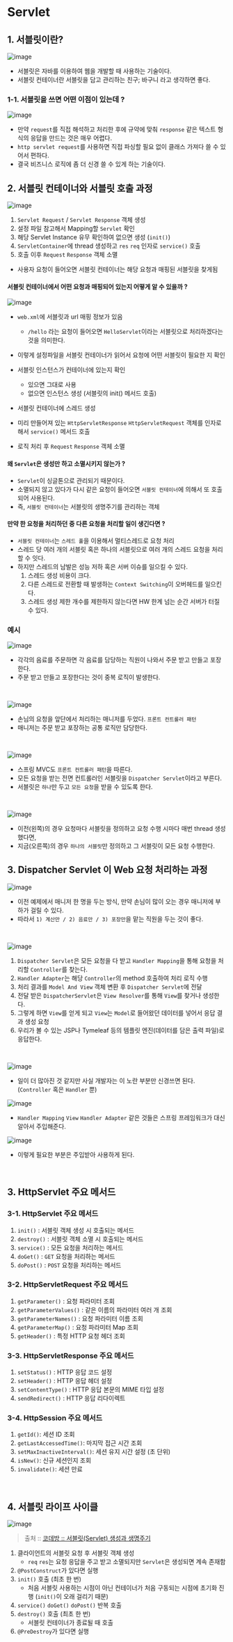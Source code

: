 # Servlet

## 1. 서블릿이란?

![image](https://user-images.githubusercontent.com/70880695/230265394-dad16e12-857a-40fd-a9db-6e52a172698f.png)

- 서블릿은 자바를 이용하여 웹을 개발할 때 사용하는 기술이다.
- 서블릿 컨테이너란 서블릿을 담고 관리하는 친구; 바구니 라고 생각하면 좋다.

### 1-1. 서블릿을 쓰면 어떤 이점이 있는데 ?

![image](https://user-images.githubusercontent.com/70880695/230265651-ca84826b-39e8-4425-809a-198fa3abd2a6.png)

- 만약 `request`를 직접 해석하고 처리한 후에 규약에 맞춰 `response` 같은 텍스트 형식의 응답을 만드는 것은 매우 어렵다.
- `http servlet request`를 사용하면 직접 파싱할 필요 없이 클래스 가져다 쓸 수 있어서 편하다.
- 결국 비즈니스 로직에 좀 더 신경 쓸 수 있게 하는 기술이다.

## 2. 서블릿 컨테이너와 서블릿 호출 과정

![image](https://user-images.githubusercontent.com/70880695/230266476-931f743f-4f3c-4ddb-a71a-3eae12093918.png)

1. `Servlet Request` / `Servlet Response` 객체 생성
2. 설정 파일 참고해서 Mapping할 `Servlet` 확인
3. 해당 Servlet Instance 유무 확인하여 없으면 생성 (`init()`)
4. `ServletContainer`에 thread 생성하고 `res` `req` 인자로 `service()` 호출
5. 호출 이후 `Request` `Response` 객체 소멸

- 사용자 요청이 들어오면 서블릿 컨테이너는 해당 요청과 매핑된 서블릿을 찾게됨

#### 서블릿 컨테이너에서 어떤 요청과 매핑되어 있는지 어떻게 알 수 있을까 ?

![image](https://user-images.githubusercontent.com/70880695/230268283-1ccdc159-2333-48c7-bb82-7187a4d5d397.png)

- `web.xml`에 서블릿과 url 매핑 정보가 있음
    - `/hello` 라는 요청이 들어오면 `HelloServlet`이라는 서블릿으로 처리하겠다는 것을 의미한다.

- 이렇게 설정파일을 서블릿 컨테이너가 읽어서 요청에 어떤 서블릿이 필요한 지 확인
- 서블릿 인스턴스가 컨테이너에 있는지 확인
    - 있으면 그대로 사용
    - 없으면 인스턴스 생성 (서블릿의 init() 메서드 호출)
- 서블릿 컨테이너에 스레드 생성
- 미리 만들어져 있는 `HttpServletResponse` `HttpServletRequest` 객체를 인자로 해서 `service()` 메서드 호출
- 로직 처리 후 `Request` `Response` 객체 소멸

#### 왜 `Servlet`은 생성만 하고 소멸시키지 않는가 ?

- `Servlet`이 싱글톤으로 관리되기 때문이다.
- 소멸되지 않고 있다가 다시 같은 요청이 들어오면 `서블릿 컨테이너`에 의해서 또 호출되어 사용된다.
- 즉, `서블릿 컨테이너`는 서블릿의 생명주기를 관리하는 객체

#### 만약 한 요청을 처리하던 중 다른 요청을 처리할 일이 생긴다면 ?

- `서블릿 컨테이너`는 `스레드 풀`을 이용해서 멀티스레드로 요청 처리
- 스레드 당 여러 개의 서블릿 혹은 하나의 서블릿으로 여러 개의 스레드 요청을 처리할 수 잇다.
- 하지만 스레드의 남발은 성능 저하 혹은 서버 이슈를 일으킬 수 있다.
    1. 스레드 생성 비용이 크다.
    2. 다른 스레드로 전환할 때 발생하는 `Context Switching`이 오버헤드를 일으킨다.
    3. 스레드 생성 제한 개수를 제한하지 않는다면 HW 한계 넘는 순간 서버가 터질 수 있다.

### 예시

![image](https://user-images.githubusercontent.com/70880695/230313413-c791c078-9a43-4513-8e2a-ca48850da1d9.png)

- 각각의 음료를 주문하면 각 음료를 담당하는 직원이 나와서 주문 받고 만들고 포장한다.
- 주문 받고 만들고 포장한다는 것이 중복 로직이 발생한다.

<br />

![image](https://user-images.githubusercontent.com/70880695/230313680-8c1a6ff9-47d9-4d2d-aa08-9700ec732038.png)

- 손님의 요청을 앞단에서 처리하는 매니저를 두었다. `프론트 컨트롤러 패턴`
- 매니저는 주문 받고 포장하는 공통 로직만 담당한다.

<br />

![image](https://user-images.githubusercontent.com/70880695/230314170-d3cdb832-c89f-477b-9b44-4ae9f7c164ea.png)

- 스프링 MVC도 `프론트 컨트롤러 패턴`을 따른다.
- 모든 요청을 받는 전면 컨트롤러인 서블릿을 `Dispatcher Servlet`이라고 부른다.
- 서블릿은 `하나`만 두고 `모든 요청`을 받을 수 있도록 한다.

<br />

![image](https://user-images.githubusercontent.com/70880695/230314938-65cf4136-e540-472c-9a83-e8af9208d9d8.png)

- 이전(왼쪽)의 경우 요청마다 서블릿을 정의하고 요청 수행 시마다 매번 thread 생성했다면,
- 지금(오른쪽)의 경우 `하나의 서블릿`만 정의하고 그 서블릿이 모든 요청 수행한다.

## 3. Dispatcher Servlet 이 Web 요청 처리하는 과정

![image](https://user-images.githubusercontent.com/70880695/230315949-703bb612-adb3-44a5-8520-c68133ec7c36.png)

- 이전 예제에서 매니저 한 명을 두는 방식, 만약 손님이 많이 오는 경우 매니저에 부하가 걸릴 수 있다.
- 따라서 `1) 계산만 / 2) 음료만 / 3) 포장만`을 맡는 직원을 두는 것이 좋다.

<br />

![image](https://user-images.githubusercontent.com/70880695/230316170-958c00c3-d775-4742-828e-33b6d1487872.png)

1. `Dispatcher Servlet`은 모든 요청을 다 받고 `Handler Mapping`을 통해 요청을 처리할 `Controller`를 찾는다.
2. `Handler Adapter`는 해당 `Controller`의 method 호출하여 처리 로직 수행
3. 처리 결과를 `Model And View` 객체 변환 후 `Dispatcher Servlet`에 전달
4. 전달 받은 `DispatcherServlet`은 `View Resolver`를 통해 `View`를 찾거나 생성한다.
5. 그렇게 하면 `View`를 얻게 되고 `View`는 `Model`로 들어왔던 데이터를 넣어서 응답 결과 생성 요청
6. 우리가 볼 수 있는 JSP나 Tymeleaf 등의 템플릿 엔진(데이터를 담은 출력 파일)로 응답한다.

<br />

![image](https://user-images.githubusercontent.com/70880695/230317142-b938b15c-2a65-4348-ab46-1549ced74792.png)

- 일이 더 많아진 것 같지만 사실 개발자는 이 노란 부분만 신경쓰면 된다. (`Controller` 혹은 `Handler` 뿐)

![image](https://user-images.githubusercontent.com/70880695/230317482-38f57503-932c-4f79-87dc-f315b8ec0427.png)

- `Handler Mapping` `View` `Handler Adapter` 같은 것들은 스프링 프레임워크가 대신 알아서 주입해준다.

![image](https://user-images.githubusercontent.com/70880695/230317856-10f61a3e-42a0-4bc1-85ec-1f3895131d5e.png)

- 이렇게 필요한 부분은 주입받아 사용하게 된다.

<br />

## 3. HttpServlet 주요 메서드

### 3-1. HttpServlet 주요 메서드

1. `init()` : 서블릿 객체 생성 시 호출되는 메서드
2. `destroy()` : 서블릿 객체 소멸 시 호출되는 메서드
3. `service()` : 모든 요청을 처리하는 메서드
4. `doGet()` : `GET` 요청을 처리하는 메서드
5. `doPost()` : `POST` 요청을 처리하는 메서드

### 3-2. HttpServletRequest 주요 메서드

1. `getParameter()` : 요청 파라미터 조회
2. `getParameterValues()` : 같은 이름의 파라미터 여러 개 조회
3. `getParameterNames()` : 요청 파라미터 이름 조회
4. `getParameterMap()` : 요청 파라미터 Map 조회
5. `getHeader()` : 특정 HTTP 요청 헤더 조회

### 3-3. HttpServletResponse 주요 메서드

1. `setStatus()` : HTTP 응답 코드 설정
2. `setHeader()` : HTTP 응답 헤더 설정
3. `setContentType()` : HTTP 응답 본문의 MIME 타입 설정
4. `sendRedirect()` : HTTP 응답 리다이렉트

### 3-4. HttpSession 주요 메서드

1. `getId()`: 세션 ID 조회
2. `getLastAccessedTime()`: 마지막 접근 시간 조회
3. `setMaxInactiveInterval()`: 세션 유지 시간 설정 (초 단위)
4. `isNew()`: 신규 세션인지 조회
5. `invalidate()`: 세션 만료

<br />

## 4. 서블릿 라이프 사이클

![image](https://user-images.githubusercontent.com/70880695/231022287-26e23585-d262-402a-866b-6e3f028f8fa4.png)
> 출처 :: [코데방 :: 서블릿(Servlet) 생성과 생명주기](https://codevang.tistory.com/193)

1. 클라이언트의 서블릿 요청 후 서블릿 객체 생성
    - `req` `res`는 요청 응답을 주고 받고 소멸되지만 `Servlet`은 생성되면 계속 존재함
2. `@PostConstruct`가 있다면 실행
3. `init()` 호출 (최초 한 번)
    - 처음 서블릿 사용하는 시점이 아닌 컨테이너가 처음 구동되는 시점에 초기화 진행 (`init()`이 오래 걸리기 때문)
4. `service()` `doGet()` `doPost()` 반복 호출
5. `destroy()` 호출 (최초 한 번)
    - 서블릿 컨테이너가 종료될 때 호출
6. `@PreDestroy`가 있다면 실행



  







